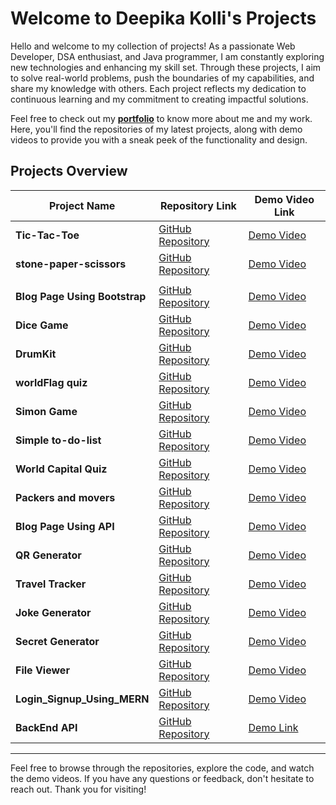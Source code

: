 # Welcome to Deepika Kolli's Projects

Hello and welcome to my collection of projects! As a passionate Web Developer, DSA enthusiast, and Java programmer, I am constantly exploring new technologies and enhancing my skill set. Through these projects, I aim to solve real-world problems, push the boundaries of my capabilities, and share my knowledge with others. Each project reflects my dedication to continuous learning and my commitment to creating impactful solutions.

Feel free to check out my **[portfolio](https://deepikakolli4.github.io/DeepikaKolli/)** to know more about me and my work. Here, you'll find the repositories of my latest projects, along with demo videos to provide you with a sneak peek of the functionality and design.

## Projects Overview

| Project Name                         | Repository Link                                                    | Demo Video Link                                                                                                                                             |
| ------------------------------------ | ------------------------------------------------------------------ | ---------------------------------------------------------------------------------------------------------------------------------------------------------- |
| **Tic-Tac-Toe**                      | [GitHub Repository](https://github.com/Deepikakolli4/TIC-TAC-TOE)   | [Demo Video](https://drive.google.com/file/d/1uwCCQyM29YIiVt5KjmLXawZwDJqcZoeZ/view?usp=sharing)                                                          |
| **stone-paper-scissors**             | [GitHub Repository](https://github.com/Deepikakolli4/Stone-Paper-Scissors) | [Demo Video](https://drive.google.com/file/d/1l03-jNTvnugS6iJnaOSNroD7JkOrEXT_/view?usp=sharing)  |
                                                          |
| **Blog Page Using Bootstrap**       | [GitHub Repository](https://github.com/Deepikakolli4/BlogPage)     | [Demo Video](https://drive.google.com/file/d/1uWwItPAeT_cSCczysU4T1eT18mxOkmcS/view?usp=sharing)                                                          |
| **Dice Game**                        | [GitHub Repository](https://github.com/Deepikakolli4/dicegame)     | [Demo Video](https://drive.google.com/file/d/1yH2wdRcbIg3JtZKFJDi3qhuls5H5PLef/view?usp=sharing)                                                           |
| **DrumKit**                          | [GitHub Repository](https://github.com/Deepikakolli4/drumsticks)   | [Demo Video](https://drive.google.com/file/d/1xuvlvnIaKZl8_053p7dZcFYPe_8a_PJ9/view?usp=sharing)                                                          |
| **worldFlag quiz**                   | [GitHub Repository](https://github.com/Deepikakolli4/IdentifyTheCountryByFlag) | [Demo Video](https://drive.google.com/file/d/1NNPM-4yX8hZvZnjVxAkSQrG9hvmEqYvN/view?usp=sharing)                                                      |
| **Simon Game**                       | [GitHub Repository](https://github.com/Deepikakolli4/simongame)    | [Demo Video](https://drive.google.com/file/d/1N4dmx1DnYwxmb4ZM-c9Zo6l93u1NMmSu/view?usp=sharing)                                                          |
| **Simple to-do-list**                | [GitHub Repository](https://github.com/Deepikakolli4/todolistsimple) | [Demo Video](https://drive.google.com/file/d/1zPbbtOC1FGqgupvCpR5_56rlxOIX8r__/view?usp=sharing)                                                          |
| **World Capital Quiz**               | [GitHub Repository](https://github.com/Deepikakolli4/todolistsimple) | [Demo Video](https://drive.google.com/file/d/1JDcj07r8vfay0VaFUYR0rwtQ1vV6K1vP/view?usp=sharing)                                                          |
| **Packers and movers**              | [GitHub Repository](https://github.com/Deepikakolli4/WebPage)      | [Demo Video](https://drive.google.com/file/d/17KLwc2aKHtcZlYe83HWIrIX9pGk0wdSR/view?usp=sharing)                                                          |
| **Blog Page Using API**             | [GitHub Repository](https://github.com/Deepikakolli4/BlogAPI)     | [Demo Video](https://drive.google.com/file/d/1UFSwK6__LX5_4uF7kHtAe8h9MFoMhcz_/view?usp=sharing)                                                          |
| **QR Generator**                    | [GitHub Repository](https://github.com/Deepikakolli4/QrGenerator) | [Demo Video](https://drive.google.com/file/d/1oV9kCsyuxzOHCk3ppDGv9K1W0A-29S6l/view?usp=sharing)                                                          |
| **Travel Tracker**                  | [GitHub Repository](https://github.com/Deepikakolli4/Travel_Tracker) | [Demo Video](https://drive.google.com/file/d/1B2mgD4l6Iw00nFGK4mwLwTaPLg1zNcde/view?usp=sharing)                                                          |
| **Joke Generator**                  | [GitHub Repository](https://github.com/Deepikakolli4/JokeAPI)     | [Demo Video](https://drive.google.com/file/d/1QIDhbc-AJNsHyX3sVm9AUPkcMmChWQxg/view?usp=sharing)                                                          |
| **Secret Generator**                | [GitHub Repository](https://github.com/Deepikakolli4/secret_generator) | [Demo Video](https://drive.google.com/file/d/1vsfzp2-lLcdb0jix3dBsVaHc8GVY0aiy/view?usp=sharing)                                                         |
| **File Viewer**                     | [GitHub Repository](https://github.com/Deepikakolli4/File_Viewer) | [Demo Video](https://drive.google.com/file/d/1hTu3h1wuo9MztpNZwVzLTW9vDHAy7hp2/view?usp=sharing)                                                          |
| **Login_Signup_Using_MERN**         | [GitHub Repository](https://github.com/Deepikakolli4/Login_SignUp) | [Demo Video](https://drive.google.com/file/d/1AxPUAlwnm4gxPib-jzmf0WOlSAU4q033/view?usp=sharing)                                                          |
| **BackEnd API**                     | [GitHub Repository](https://github.com/Deepikakolli4/backend-practise) | [Demo Link](https://backend-r55ekcmst-kollideepikas-projects.vercel.app/)                                                                                 |

---

Feel free to browse through the repositories, explore the code, and watch the demo videos. If you have any questions or feedback, don't hesitate to reach out. Thank you for visiting!
